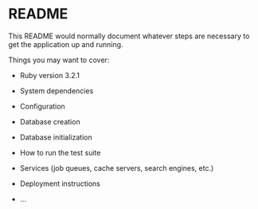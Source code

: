 # README

This README would normally document whatever steps are necessary to get the
application up and running.

Things you may want to cover:

* Ruby version 3.2.1

* System dependencies

* Configuration

* Database creation

* Database initialization

* How to run the test suite

* Services (job queues, cache servers, search engines, etc.)

* Deployment instructions

* ...
